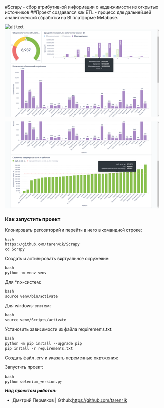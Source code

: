 #Scrapy - сбор атрибутивной информации о недвижимости из открытых источников
##Проект создавался как ETL - процесс для дальнейшей аналитической обработки на BI платформе Metabase. 

![alt text](images/page_1.png)
![alt text](images/page_2.png)


![alt text](images/page_3.png)

### Как запустить проект:

Клонировать репозиторий и перейти в него в командной строке:

```
bash
https://github.com/taren4ik/Scrapy
cd Scrapy
```

Cоздать и активировать виртуальное окружение:

```
bash
python -m venv venv
```

Для *nix-систем:
```
bash
source venv/bin/activate
```

Для windows-систем:
```
bash
source venv/Scripts/activate
```

Установить зависимости из файла requirements.txt:

```
bash
python -m pip install --upgrade pip
pip install -r requirements.txt
```
Создать файл .env и указать переменные окружения:




Запустить проект:

```
bash
python selenium_version.py
```




***Над проектом работал:***
* Дмитрий Пермяков | Github:https://github.com/taren4ik

